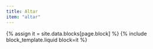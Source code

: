 ```yaml
---
title: Altar
item: "altar"
---
```


{% assign it = site.data.blocks[page.block] %}
{% include block_template.liquid block=it %}

